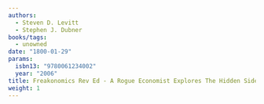 ```yaml
---
authors:
  - Steven D. Levitt
  - Stephen J. Dubner
books/tags:
  - unowned
date: "1800-01-29"
params:
  isbn13: "9780061234002"
  year: "2006"
title: Freakonomics Rev Ed - A Rogue Economist Explores The Hidden Side Of Everything
weight: 1
---
```


<!--more-->
